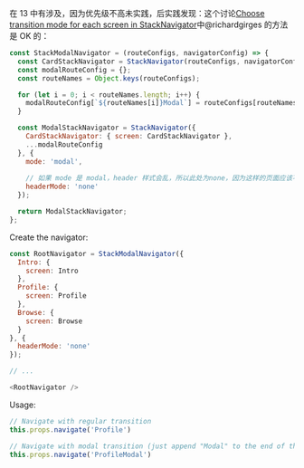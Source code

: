 在 13 中有涉及，因为优先级不高未实践，后实践发现：这个讨论[Choose transition mode for each screen in StackNavigator](https://github.com/react-navigation/react-navigation/issues/707#issuecomment-299859578)中@richardgirges 的方法是 OK 的：

```js
const StackModalNavigator = (routeConfigs, navigatorConfig) => {
  const CardStackNavigator = StackNavigator(routeConfigs, navigatorConfig);
  const modalRouteConfig = {};
  const routeNames = Object.keys(routeConfigs);

  for (let i = 0; i < routeNames.length; i++) {
    modalRouteConfig[`${routeNames[i]}Modal`] = routeConfigs[routeNames[i]];
  }

  const ModalStackNavigator = StackNavigator({
    CardStackNavigator: { screen: CardStackNavigator },
    ...modalRouteConfig
  }, {
    mode: 'modal',
    
    // 如果 mode 是 modal，header 样式会乱，所以此处为none，因为这样的页面应该不多，所以自定义样式了
    headerMode: 'none'
  });

  return ModalStackNavigator;
};
```

Create the navigator:   

```js
const RootNavigator = StackModalNavigator({
  Intro: {
    screen: Intro
  },
  Profile: {
    screen: Profile
  },
  Browse: {
    screen: Browse
  }
}, {
  headerMode: 'none'
});

// ...

<RootNavigator />
```

Usage:   

```js
// Navigate with regular transition
this.props.navigate('Profile')

// Navigate with modal transition (just append "Modal" to the end of the route name)
this.props.navigate('ProfileModal')
```
